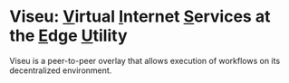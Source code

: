 # Viseu: <ins>V</ins>irtual <ins>I</ins>nternet <ins>S</ins>ervices at the <ins>E</ins>dge <ins>U</ins>tility

Viseu is a peer-to-peer overlay that allows execution of workflows on its decentralized environment.
